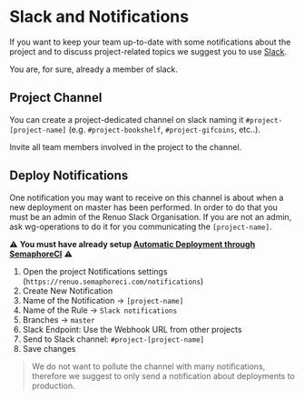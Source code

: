 # Slack and Notifications

If you want to keep your team up-to-date with some notifications about the project and to discuss project-related topics
we suggest you to use [Slack](https://renuo.slack.com/).

You are, for sure, already a member of slack.

## Project Channel

You can create a project-dedicated channel on slack naming it `#project-[project-name]` (e.g. `#project-bookshelf`,
`#project-gifcoins`, etc..).

Invite all team members involved in the project to the channel.

## Deploy Notifications

One notification you may want to receive on this channel is about when a new deployment on master has been performed. In
order to do that you must be an admin of the Renuo Slack Organisation. If you are not an admin, ask wg-operations to do
it for you communicating the `[project-name]`.

:warning: **You must have already setup [Automatic Deployment through SemaphoreCI](ruby_on_rails/configure_cd.md)** :warning:

1. Open the project Notifications settings (`https://renuo.semaphoreci.com/notifications`)
1. Create New Notification
1. Name of the Notification -> `[project-name]`
1. Name of the Rule -> `Slack notifications`
1. Branches -> `master`
1. Slack Endpoint: Use the Webhook URL from other projects
1. Send to Slack channel: `#project-[project-name]`
1. Save changes

> We do not want to pollute the channel with many notifications, therefore we suggest to only send a notification about
> deployments to production.
